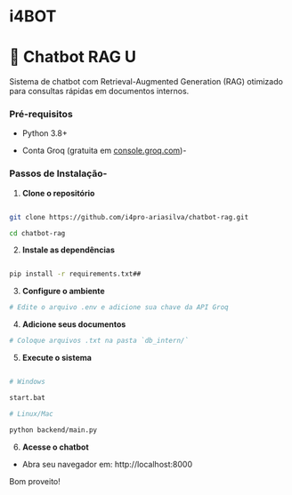 # i4BOT

# 🤖 Chatbot RAG U

Sistema de chatbot com Retrieval-Augmented Generation (RAG) otimizado para consultas rápidas em documentos internos.

### Pré-requisitos

- Python 3.8+

- Conta Groq (gratuita em [console.groq.com](https://console.groq.com/))-
 
### Passos de Instalação- 

1. **Clone o repositório**

```bash

git clone https://github.com/i4pro-ariasilva/chatbot-rag.git

cd chatbot-rag

```
2. **Instale as dependências**

```bash

pip install -r requirements.txt##

```

3. **Configure o ambiente**

```bash
# Edite o arquivo .env e adicione sua chave da API Groq
```

4. **Adicione seus documentos**
```bash
# Coloque arquivos .txt na pasta `db_intern/`
```

5. **Execute o sistema**

```bash

# Windows

start.bat

# Linux/Mac

python backend/main.py

```
6. **Acesse o chatbot**

- Abra seu navegador em: http://localhost:8000


Bom proveito! 


